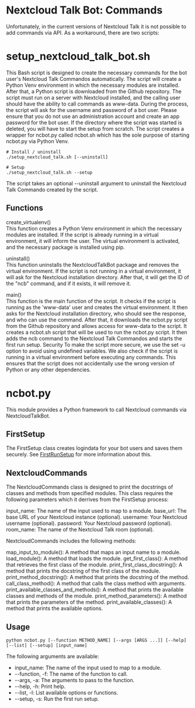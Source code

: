 # Nextcloud Talk Bot: Commands
Unfortunately, in the current versions of Nextcloud Talk it is not possible to add commands via API. 
As a workaround, there are two scripts:

# setup_nextcloud_talk_bot.sh

This Bash script is designed to create the necessary commands for the bot user's Nextcloud Talk Commandos automatically. The script will create a Python Venv environment in which the necessary modules are installed. 
After that, a Python script is downloaded from the Github repository. The script must run on a server with Nextcloud installed, and the calling user should have the ability to call commands as www-data. 
During the process, the script will ask for the username and password of a bot user. Please ensure that you do not use an administration account and create an app password for the bot user. 
If the directory where the script was started is deleted, you will have to start the setup from scratch.
The script creates a wrapper for ncbot.py called ncbot.sh which has the sole purpose of starting ncbot.py via Python Venv. 

```
# Install / uninstall
./setup_nextcloud_talk.sh [--uninstall]

# Setup
./setup_nextcloud_talk.sh --setup
```

The script takes an optional --uninstall argument to uninstall the Nextcloud Talk Commando created by the script.

## Functions
create_virtualenv()  
This function creates a Python Venv environment in which the necessary modules are installed. If the script is already running in a virtual environment, it will inform the user. The virtual environment is activated, and the necessary package is installed using pip.

uninstall()  
This function uninstalls the NextcloudTalkBot package and removes the virtual environment. If the script is not running in a virtual environment, it will ask for the Nextcloud installation directory. After that, it will get the ID of the "ncb" command, and if it exists, it will remove it.

main()  
This function is the main function of the script. It checks if the script is running as the 'www-data' user and creates the virtual environment. It then asks for the Nextcloud installation directory, who should see the response, and who can use the command. After that, it downloads the ncbot.py script from the Github repository and allows access for www-data to the script. 
It creates a ncbot.sh script that will be used to run the ncbot.py script. It then adds the ncb command to the Nextcloud Talk Commandos and starts the first run setup.
Security
To make the script more secure, we use the set -u option to avoid using undefined variables. We also check if the script is running in a virtual environment before executing any commands. This ensures that the script does not accidentally use the wrong version of Python or any other dependencies.


# ncbot.py
This module provides a Python framework to call Nextcloud commands via NextcloudTalkBot. 

## FirstSetup

The FirstSetup class creates logindata for your bot users and saves them securely. See [FirstRunSetup](FirstRunSetup) for more information about this.

## NextcloudCommands

The NextcloudCommands class is designed to print the docstrings of classes and methods from specified modules. This class requires the following parameters which it derrives from the FirstSetup process:

input_name: The name of the input used to map to a module.
base_url: The base URL of your Nextcloud instance (optional).
username: Your Nextcloud username (optional).
password: Your Nextcloud password (optional).
room_name: The name of the Nextcloud Talk room (optional).

NextcloudCommands includes the following methods:

map_input_to_module(): A method that maps an input name to a module.
load_module(): A method that loads the module.
get_first_class(): A method that retrieves the first class of the module.
print_first_class_docstring(): A method that prints the docstring of the first class of the module.
print_method_docstring(): A method that prints the docstring of the method.
call_class_method(): A method that calls the class method with arguments.
print_available_classes_and_methods(): A method that prints the available classes and methods of the module.
print_method_parameters(): A method that prints the parameters of the method.
print_available_classes(): A method that prints the available options.


## Usage

```SHELL
python ncbot.py [--function METHOD_NAME] [--args [ARGS ...]] [--help] [--list] [--setup] [input_name]
```

The following arguments are available:

- input_name: The name of the input used to map to a module.
- --function, -f: The name of the function to call.
- --args, -a: The arguments to pass to the function.
- --help, -h: Print help.
- --list, -l: List available options or functions.
- --setup, -s: Run the first run setup.
